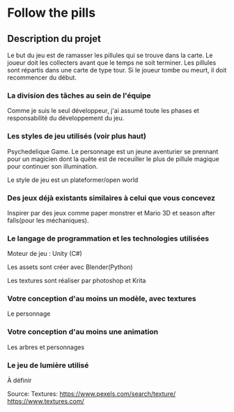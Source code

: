 # Follow the pills

## Description du projet
Le but du jeu est de ramasser les pillules qui se trouve dans la carte. Le joueur doit les collecters avant que le temps ne soit terminer. Les pillules sont répartis dans une carte de type tour. Si le joueur tombe ou meurt, il doit recommencer du début.

### La division des tâches au sein de l'équipe

Comme je suis le seul développeur, j'ai assumé toute les phases et responsabilité du développement du jeu.

### Les styles de jeu utilisés (voir plus haut)

Psychedelique Game. Le personnage est un jeune aventurier se prennant pour un magicien dont la quête est de receuiller le plus de pillule magique pour continuer son illumination.

Le style de jeu est un plateformer/open world



### Des jeux déjà existants similaires à celui que vous concevez

Inspirer par des jeux comme paper monstrer et Mario 3D et season after falls(pour les méchaniques).


### Le langage de programmation et les technologies utilisées
Moteur de jeu : Unity (C#)

Les assets sont créer avec Blender(Python)

Les textures sont réaliser par photoshop et Krita


### Votre conception d'au moins un modèle, avec textures
Le personnage


### Votre conception d'au moins une animation
Les arbres et personnages

### Le jeu de lumière utilisé
À définir




Source: 
Textures:
https://www.pexels.com/search/texture/
https://www.textures.com/

